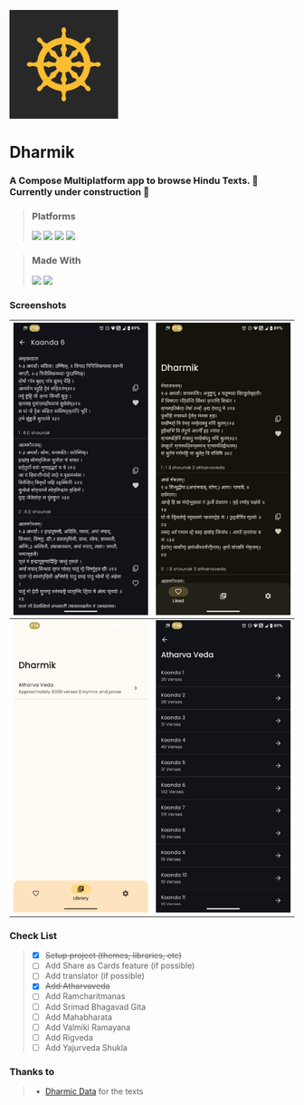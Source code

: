 ![](fastlane/metadata/android/en-US/images/icon-192-maskable.png)

# Dharmik

### A Compose Multiplatform app to browse Hindu Texts. 🚧 Currently under construction 🚧

> ### Platforms
> [<img src="https://ziadoua.github.io/m3-Markdown-Badges/badges/Android/android2.svg">]()
> [<img src="https://ziadoua.github.io/m3-Markdown-Badges/badges/Windows/windows2.svg">]()
> [<img src="https://ziadoua.github.io/m3-Markdown-Badges/badges/macOS/macos3.svg">]()
> [<img src="https://ziadoua.github.io/m3-Markdown-Badges/badges/Linux/linux2.svg">]()

> ### Made With
> [<img src="https://ziadoua.github.io/m3-Markdown-Badges/badges/AndroidStudio/androidstudio2.svg">]()
> [<img src="https://ziadoua.github.io/m3-Markdown-Badges/badges/Kotlin/kotlin1.svg">]()

### Screenshots
| ![1](fastlane/metadata/android/en-US/images/phoneScreenshots/1.png) | ![2](fastlane/metadata/android/en-US/images/phoneScreenshots/2.png) |
|:-------------------------------------------------------------------:|:-------------------------------------------------------------------:|
| ![3](fastlane/metadata/android/en-US/images/phoneScreenshots/3.png) | ![6](fastlane/metadata/android/en-US/images/phoneScreenshots/4.png) |


### Check List
> - [x] ~~Setup project (themes, libraries, etc)~~
> - [ ] Add Share as Cards feature (if possible)
> - [ ] Add translator (if possible)
> - [x] ~~Add Atharvaveda~~
> - [ ] Add Ramcharitmanas
> - [ ] Add Srimad Bhagavad Gita
> - [ ] Add Mahabharata
> - [ ] Add Valmiki Ramayana
> - [ ] Add Rigveda
> - [ ] Add Yajurveda Shukla

### Thanks to
> - [Dharmic Data](https://github.com/bhavykhatri/DharmicData) for the texts